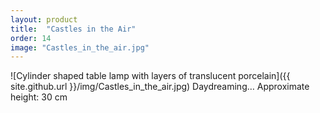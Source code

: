 ```yaml
---
layout: product
title:  "Castles in the Air"
order: 14
image: "Castles_in_the_air.jpg"
---
```


![Cylinder shaped table lamp with layers of translucent porcelain]({{ site.github.url }}/img/Castles_in_the_air.jpg)
Daydreaming…
Approximate height: 30 cm
